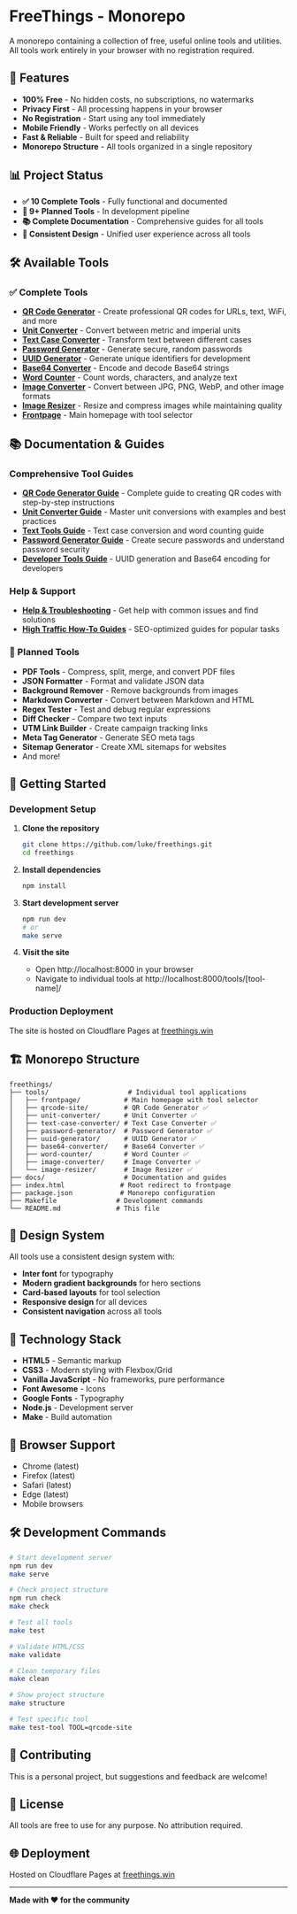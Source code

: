 # FreeThings - Monorepo

A monorepo containing a collection of free, useful online tools and utilities. All tools work entirely in your browser with no registration required.

## 🌟 Features

- **100% Free** - No hidden costs, no subscriptions, no watermarks
- **Privacy First** - All processing happens in your browser
- **No Registration** - Start using any tool immediately
- **Mobile Friendly** - Works perfectly on all devices
- **Fast & Reliable** - Built for speed and reliability
- **Monorepo Structure** - All tools organized in a single repository

## 📊 Project Status

- **✅ 10 Complete Tools** - Fully functional and documented
- **🚧 9+ Planned Tools** - In development pipeline
- **📚 Complete Documentation** - Comprehensive guides for all tools
- **🎨 Consistent Design** - Unified user experience across all tools

## 🛠️ Available Tools

### ✅ Complete Tools
- **[QR Code Generator](tools/qrcode-site/)** - Create professional QR codes for URLs, text, WiFi, and more
- **[Unit Converter](tools/unit-converter/)** - Convert between metric and imperial units
- **[Text Case Converter](tools/text-case-converter/)** - Transform text between different cases
- **[Password Generator](tools/password-generator/)** - Generate secure, random passwords
- **[UUID Generator](tools/uuid-generator/)** - Generate unique identifiers for development
- **[Base64 Converter](tools/base64-converter/)** - Encode and decode Base64 strings
- **[Word Counter](tools/word-counter/)** - Count words, characters, and analyze text
- **[Image Converter](tools/image-converter/)** - Convert between JPG, PNG, WebP, and other image formats
- **[Image Resizer](tools/image-resizer/)** - Resize and compress images while maintaining quality
- **[Frontpage](tools/frontpage/)** - Main homepage with tool selector

## 📚 Documentation & Guides

### Comprehensive Tool Guides
- **[QR Code Generator Guide](docs/qr-code-generator-guide.html)** - Complete guide to creating QR codes with step-by-step instructions
- **[Unit Converter Guide](docs/unit-converter-guide.html)** - Master unit conversions with examples and best practices
- **[Text Tools Guide](docs/text-tools-guide.html)** - Text case conversion and word counting guide
- **[Password Generator Guide](docs/password-generator-guide.html)** - Create secure passwords and understand password security
- **[Developer Tools Guide](docs/developer-tools-guide.html)** - UUID generation and Base64 encoding for developers

### Help & Support
- **[Help & Troubleshooting](docs/help-and-troubleshooting.html)** - Get help with common issues and find solutions
- **[High Traffic How-To Guides](docs/README.md)** - SEO-optimized guides for popular tasks

### 🚧 Planned Tools
- **PDF Tools** - Compress, split, merge, and convert PDF files
- **JSON Formatter** - Format and validate JSON data
- **Background Remover** - Remove backgrounds from images
- **Markdown Converter** - Convert between Markdown and HTML
- **Regex Tester** - Test and debug regular expressions
- **Diff Checker** - Compare two text inputs
- **UTM Link Builder** - Create campaign tracking links
- **Meta Tag Generator** - Generate SEO meta tags
- **Sitemap Generator** - Create XML sitemaps for websites
- And more!

## 🚀 Getting Started

### Development Setup

1. **Clone the repository**
   ```bash
   git clone https://github.com/luke/freethings.git
   cd freethings
   ```

2. **Install dependencies**
   ```bash
   npm install
   ```

3. **Start development server**
   ```bash
   npm run dev
   # or
   make serve
   ```

4. **Visit the site**
   - Open http://localhost:8000 in your browser
   - Navigate to individual tools at http://localhost:8000/tools/[tool-name]/

### Production Deployment

The site is hosted on Cloudflare Pages at [freethings.win](https://freethings.win)

## 🏗️ Monorepo Structure

```
freethings/
├── tools/                    # Individual tool applications
│   ├── frontpage/           # Main homepage with tool selector
│   ├── qrcode-site/         # QR Code Generator ✅
│   ├── unit-converter/      # Unit Converter ✅
│   ├── text-case-converter/ # Text Case Converter ✅
│   ├── password-generator/  # Password Generator ✅
│   ├── uuid-generator/      # UUID Generator ✅
│   ├── base64-converter/    # Base64 Converter ✅
│   ├── word-counter/        # Word Counter ✅
│   ├── image-converter/     # Image Converter ✅
│   └── image-resizer/       # Image Resizer ✅
├── docs/                    # Documentation and guides
├── index.html              # Root redirect to frontpage
├── package.json            # Monorepo configuration
├── Makefile               # Development commands
└── README.md              # This file
```

## 🎨 Design System

All tools use a consistent design system with:
- **Inter font** for typography
- **Modern gradient backgrounds** for hero sections
- **Card-based layouts** for tool selection
- **Responsive design** for all devices
- **Consistent navigation** across all tools

## 🔧 Technology Stack

- **HTML5** - Semantic markup
- **CSS3** - Modern styling with Flexbox/Grid
- **Vanilla JavaScript** - No frameworks, pure performance
- **Font Awesome** - Icons
- **Google Fonts** - Typography
- **Node.js** - Development server
- **Make** - Build automation

## 📱 Browser Support

- Chrome (latest)
- Firefox (latest)
- Safari (latest)
- Edge (latest)
- Mobile browsers

## 🛠️ Development Commands

```bash
# Start development server
npm run dev
make serve

# Check project structure
npm run check
make check

# Test all tools
make test

# Validate HTML/CSS
make validate

# Clean temporary files
make clean

# Show project structure
make structure

# Test specific tool
make test-tool TOOL=qrcode-site
```

## 🤝 Contributing

This is a personal project, but suggestions and feedback are welcome!

## 📄 License

All tools are free to use for any purpose. No attribution required.

## 🌐 Deployment

Hosted on Cloudflare Pages at [freethings.win](https://freethings.win)

---

**Made with ❤️ for the community**